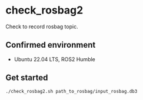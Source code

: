
# check_rosbag2

Check to record rosbag topic.


## Confirmed environment

- Ubuntu 22.04 LTS, ROS2 Humble

## Get started

```sh
./check_rosbag2.sh path_to_rosbag/input_rosbag.db3
```

